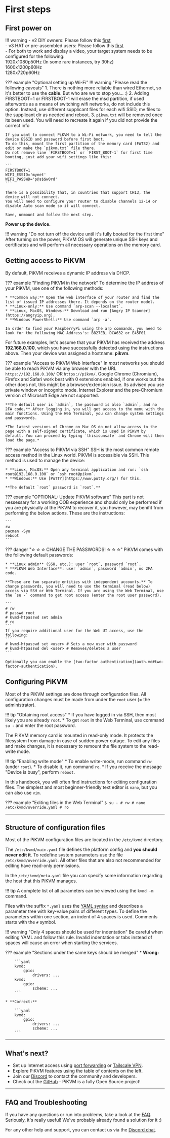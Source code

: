 # First steps

## First power on

!!! warning
    - v2 DIY owners: Please follow this [first](https://github.com/pikvm/pikvm)<br>
    - v3 HAT *or* pre-assembled users: Please follow this [first](https://docs.pikvm.org/v3/)<br>
    - For both to work and display a video, your target system needs to be configured for the following:<br>
        1920x1080p50Hz (In some rare instances, try 30hz)<br>
        1600x1200p60Hz<br>
        1280x720p60Hz<br>
        


??? example "Optional setting up Wi-Fi"
    !!! warning "Please read the following caveats" 
        1. There is nothing more reliable than wired Ethernet, so it's better to use the **cable**. But who are we to stop you... :)
        2. Adding FIRSTBOOT=1 or FIRSTBOOT-1 will erase the msd partition, if used afterwords as a means of switching wifi networks, do not include this option. Instead, use different supplicant files for each wifi SSID, mv files to the supplicant dir as needed and reboot.
        3. `pikvm.txt` will be removed once its been used. You will need to recreate it again if you did not provide the correct info

    If you want to connect PiKVM to a Wi-Fi network, you need to tell the device ESSID and password before first boot.
    To do this, mount the first partition of the memory card (FAT32) and edit or make the `pikvm.txt` file there.
    Do not remove line `FIRSTBOOT=1` or `FIRST_BOOT-1` for first time booting, just add your wifi settings like this:

    ```
    FIRSTBOOT=1
    WIFI_ESSID='mynet'
    WIFI_PASSWD='p@s$$w0rd'
    ```
    
    There is a possibility that, in countries that support CH13, the device will not connect.
    You will need to configure your router to disable channels 12-14 or disable Auto scan mode so it will connect.
        
    Save, unmount and follow the next step.
    
**Power up the device.**

!!! warning "Do not turn off the device until it's fully booted for the first time"
    After turning on the power, PiKVM OS will generate unique SSH keys and certificates and will perform all necessary operations on the memory card.

## Getting access to PiKVM

By default, PiKVM receives a dynamic IP address via DHCP.

??? example "Finding PiKVM in the network"
    To determine the IP address of your PiKVM, use one of the following methods:

    * **Common way:** Open the web interface of your router and find the list of issued IP addresses there. It depends on the router model.
    * **Linux-only:** Use command `arp-scan --localnet`.
    * **Linux, MacOS, Windows:** Download and run [Angry IP Scanner](https://angryip.org).
    * **Windows PowerShell:** Use command `arp -a`.
    
    In order to find your RaspberryPi using the arp commands, you need to look for the following MAC Address's: B827EB, DCA632 or E45F01

For future examples, let's assume that your PiKVM has received the address **192.168.0.100**, which you have successfully detected using the instructions above. Then your device was assigned a hostname: **pikvm**.

??? example "Access to PiKVM Web Interface"
    In *most* networks you should be able to reach PiKVM via any browser with the URL `https://192.168.0.100/` OR `https://pikvm/`. Google Chrome (Chromium), Firefox and Safari work best with 0 extensions enabled, if one works but the other does not, this might be a browser/extension issue. Its advised you use private window or incognito mode. Internet Explorer and the pre-Chromium version of Microsoft Edge are not supported.

    **The default user is `admin`, the password is also `admin`, and no 2FA code.** After logging in, you will get access to the menu with the main functions. Using the Web Terminal, you can change system settings and passwords.

    *The latest versions of Chrome on Mac OS do not allow access to the page with a self-signed certificate, which is used in PiKVM by default. You can proceed by typing `thisisunsafe` and Chrome will then load the page.*

??? example "Access to PiKVM via SSH"
    SSH is the most common remote access method in the Linux world. PiKVM is accessible via SSH. This method is used to manage the device:

    * **Linux, MacOS:** Open any terminal application and run: `ssh root@192.168.0.100` or `ssh root@pikvm`.
    * **Windows:** Use [PuTTY](https://www.putty.org/) for this.

    **The default `root` password is `root`.**

??? example "OPTIONAL: Update PiKVM software"
    This part is not nessessary for a working OOB experience and should only be performed if you are physically at the PiKVM to recover it, you however, may benifit from performing the below actions. These are the instructions:

    ```
    rw
    pacman -Syu
    reboot
    ```

??? danger "✮ ✮ ✮ CHANGE THE PASSWORDS! ✮ ✮ ✮"
    PiKVM comes with the following default passwords:

    * **Linux admin** (SSH, etc.): user `root`, password `root`.
    * **PiKVM Web Interface**: user `admin`, password `admin`, no 2FA code.

    **These are two separate entities with independent accounts.** To change passwords, you will need to use the terminal (read below) access via SSH or Web Terminal. If you are using the Web Terminal, use the `su -` command to get root access (enter the root user password).

    ```
    # rw
    # passwd root
    # kvmd-htpasswd set admin
    # ro
    ```
    If you require additional user for the Web UI access, use the following:
    ```
    # kvmd-htpasswd set <user> # Sets a new user with password
    # kvmd-htpasswd del <user> # Removes/deletes a user
    ```

    Optionally you can enable the [two-factor authentication](auth.md#two-factor-authentication).

## Configuring PiKVM

Most of the PiKVM settings are done through configuration files. All configuration changes must be made from under the `root` user (= the administrator).

!!! tip "Obtaining root access"
    * If you have logged in via SSH, then most likely you are already `root`.
    * To get `root` in the Web Terminal, use command `su -` and enter the root password.

The PiKVM memory card is mounted in read-only mode. It protects the filesystem from damage in case of sudden power outage. To edit any files and make changes, it is necessary to remount the file system to the read-write mode.

!!! tip "Enabling write mode"
    * To enable write-mode, run command `rw` (under `root`).
    * To disable it, run command `ro`.
    * If you receive the message "Device is busy", perform `reboot`.

In this handbook, you will often find instructions for editing configuration files. The simplest and most beginner-friendly text editor is `nano`, but you can also use `vim`.

??? example "Editing files in the Web Terminal"
    ```
    $ su -
    # rw
    # nano /etc/kvmd/override.yaml
    # ro
    ```

-----
## Structure of configuration files

Most of the PiKVM configuration files are located in the `/etc/kvmd` directory.

The `/etc/kvmd/main.yaml` file defines the platform config and **you should never edit it**. To redefine system parameters use the file `/etc/kvmd/override.yaml`. All other files that are also not recommended for editing have read-only permissions.

In the `/etc/kvmd/meta.yaml` file you can specify some information regarding the host that this PiKVM manages.

!!! tip
    A complete list of all parameters can be viewed using the `kvmd -m` command.

Files with the suffix `*.yaml` uses the [YAML syntax](https://docs.ansible.com/ansible/latest/reference_appendices/YAMLSyntax.html)
and describes a parameter tree with key-value pairs of different types.
To define the parameters within one section, an indent of 4 spaces is used.
Comments starts with the `#` symbol.

!!! warning "Only 4 spaces should be used for indentation"
    Be careful when editing YAML and follow this rule.
    Invalid indentation or tabs instead of spaces will cause an error when starting the services.

??? example "Sections under the same keys should be merged"
    * **Wrong:**

        ```yaml
        kvmd:
            gpio:
                drivers: ...
        kvmd:
            gpio:
                scheme: ...
        ```

    * **Correct:**

        ```yaml
        kvmd:
            gpio:
                drivers: ...
                scheme: ...
        ```


-----
## What's next?
* Set up Internet access using [port forwarding](port_forwarding.md) or [Tailscale VPN](tailscale.md).
* Explore PiKVM features using the table of contents on the left.
* Join our [Discord](https://discord.gg/bpmXfz5) to contact the community and developers.
* Check out the [GitHub](https://github.com/pikvm) - PiKVM is a fully Open Source project!


-----
## FAQ and Troubleshooting
If you have any questions or run into problems, take a look at the [FAQ](faq.md).
Seriously, it's really useful! We've probably already found a solution for it :)

For any other help and support, you can contact us via the [Discord chat](https://discord.gg/bpmXfz5).
